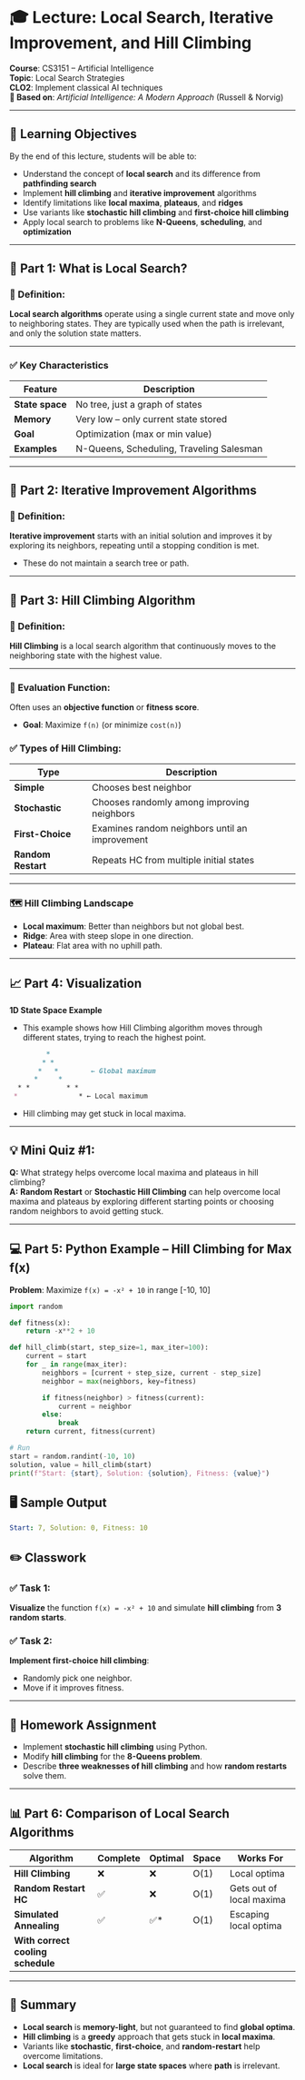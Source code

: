 # 🎓 Lecture: Local Search, Iterative Improvement, and Hill Climbing  
**Course**: CS3151 – Artificial Intelligence  
**Topic**: Local Search Strategies  
**CLO2**: Implement classical AI techniques  
**📘 Based on**: *Artificial Intelligence: A Modern Approach* (Russell & Norvig)

---

## 🎯 Learning Objectives

By the end of this lecture, students will be able to:

- Understand the concept of **local search** and its difference from **pathfinding search**
- Implement **hill climbing** and **iterative improvement** algorithms
- Identify limitations like **local maxima**, **plateaus**, and **ridges**
- Use variants like **stochastic hill climbing** and **first-choice hill climbing**
- Apply local search to problems like **N-Queens**, **scheduling**, and **optimization**

---

## 🧠 Part 1: What is Local Search?

### 📘 Definition:
**Local search algorithms** operate using a single current state and move only to neighboring states. They are typically used when the path is irrelevant, and only the solution state matters.

---

### ✅ Key Characteristics

| Feature         | Description                                          |
|-----------------|------------------------------------------------------|
| **State space** | No tree, just a graph of states                      |
| **Memory**      | Very low – only current state stored                 |
| **Goal**        | Optimization (max or min value)                      |
| **Examples**    | N-Queens, Scheduling, Traveling Salesman             |

---

## 🔁 Part 2: Iterative Improvement Algorithms

### 📘 Definition:
**Iterative improvement** starts with an initial solution and improves it by exploring its neighbors, repeating until a stopping condition is met.

- These do not maintain a search tree or path.

---

## 🌄 Part 3: Hill Climbing Algorithm

### 📘 Definition:
**Hill Climbing** is a local search algorithm that continuously moves to the neighboring state with the highest value.

---

### 🧮 Evaluation Function:
Often uses an **objective function** or **fitness score**.

- **Goal**: Maximize `f(n)` (or minimize `cost(n)`)

### ✅ Types of Hill Climbing:

| Type           | Description                                        |
|----------------|----------------------------------------------------|
| **Simple**     | Chooses best neighbor                              |
| **Stochastic** | Chooses randomly among improving neighbors         |
| **First-Choice**| Examines random neighbors until an improvement     |
| **Random Restart**| Repeats HC from multiple initial states          |

---

### 🗺️ Hill Climbing Landscape

- **Local maximum**: Better than neighbors but not global best.
- **Ridge**: Area with steep slope in one direction.
- **Plateau**: Flat area with no uphill path.

---

## 📈 Part 4: Visualization

**1D State Space Example**  
- This example shows how Hill Climbing algorithm moves through different states, trying to reach the highest point.

```markdown
         *
        * *
       *   *        ← Global maximum
      *     *
  * *         * *
 *               * ← Local maximum
```
* Hill climbing may get stuck in local maxima.

---

## 💡 Mini Quiz #1:
**Q:** What strategy helps overcome local maxima and plateaus in hill climbing?  
**A:** **Random Restart** or **Stochastic Hill Climbing** can help overcome local maxima and plateaus by exploring different starting points or choosing random neighbors to avoid getting stuck.

---

## 💻 Part 5: Python Example – Hill Climbing for Max f(x)

**Problem**: Maximize `f(x) = -x² + 10` in range [-10, 10]

```python
import random

def fitness(x):
    return -x**2 + 10

def hill_climb(start, step_size=1, max_iter=100):
    current = start
    for _ in range(max_iter):
        neighbors = [current + step_size, current - step_size]
        neighbor = max(neighbors, key=fitness)

        if fitness(neighbor) > fitness(current):
            current = neighbor
        else:
            break
    return current, fitness(current)

# Run
start = random.randint(-10, 10)
solution, value = hill_climb(start)
print(f"Start: {start}, Solution: {solution}, Fitness: {value}")
```
## 🖥️ Sample Output

```yaml
Start: 7, Solution: 0, Fitness: 10
```
## ✏️ Classwork

### ✅ Task 1:
**Visualize** the function `f(x) = -x² + 10` and simulate **hill climbing** from **3 random starts**.

### ✅ Task 2:
**Implement first-choice hill climbing**:
- Randomly pick one neighbor.
- Move if it improves fitness.

---

## 📝 Homework Assignment

- Implement **stochastic hill climbing** using Python.
- Modify **hill climbing** for the **8-Queens problem**.
- Describe **three weaknesses of hill climbing** and how **random restarts** solve them.

---

## 📊 Part 6: Comparison of Local Search Algorithms

| Algorithm               | Complete | Optimal | Space | Works For               |
|-------------------------|----------|---------|-------|-------------------------|
| **Hill Climbing**        | ❌       | ❌      | O(1)  | Local optima            |
| **Random Restart HC**    | ✅       | ❌      | O(1)  | Gets out of local maxima |
| **Simulated Annealing**  | ✅       | ✅*     | O(1)  | Escaping local optima   |
| **With correct cooling schedule** |          |         |       |                         |

---

## 🧠 Summary

- **Local search** is **memory-light**, but not guaranteed to find **global optima**.
- **Hill climbing** is a **greedy** approach that gets stuck in **local maxima**.
- Variants like **stochastic**, **first-choice**, and **random-restart** help overcome limitations.
- **Local search** is ideal for **large state spaces** where **path** is irrelevant.
